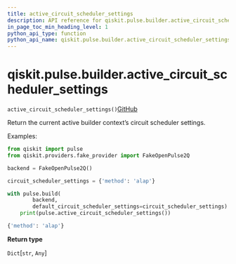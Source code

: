 ```yaml
---
title: active_circuit_scheduler_settings
description: API reference for qiskit.pulse.builder.active_circuit_scheduler_settings
in_page_toc_min_heading_level: 1
python_api_type: function
python_api_name: qiskit.pulse.builder.active_circuit_scheduler_settings
---
```


# qiskit.pulse.builder.active\_circuit\_scheduler\_settings

<span id="qiskit.pulse.builder.active_circuit_scheduler_settings" />

`active_circuit_scheduler_settings()`[GitHub](https://github.com/qiskit/qiskit/tree/stable/0.20/qiskit/pulse/builder.py "view source code")

Return the current active builder context’s circuit scheduler settings.

Examples:

```python
from qiskit import pulse
from qiskit.providers.fake_provider import FakeOpenPulse2Q

backend = FakeOpenPulse2Q()

circuit_scheduler_settings = {'method': 'alap'}

with pulse.build(
        backend,
        default_circuit_scheduler_settings=circuit_scheduler_settings):
    print(pulse.active_circuit_scheduler_settings())
```

```python
{'method': 'alap'}
```

**Return type**

`Dict`\[`str`, `Any`]

